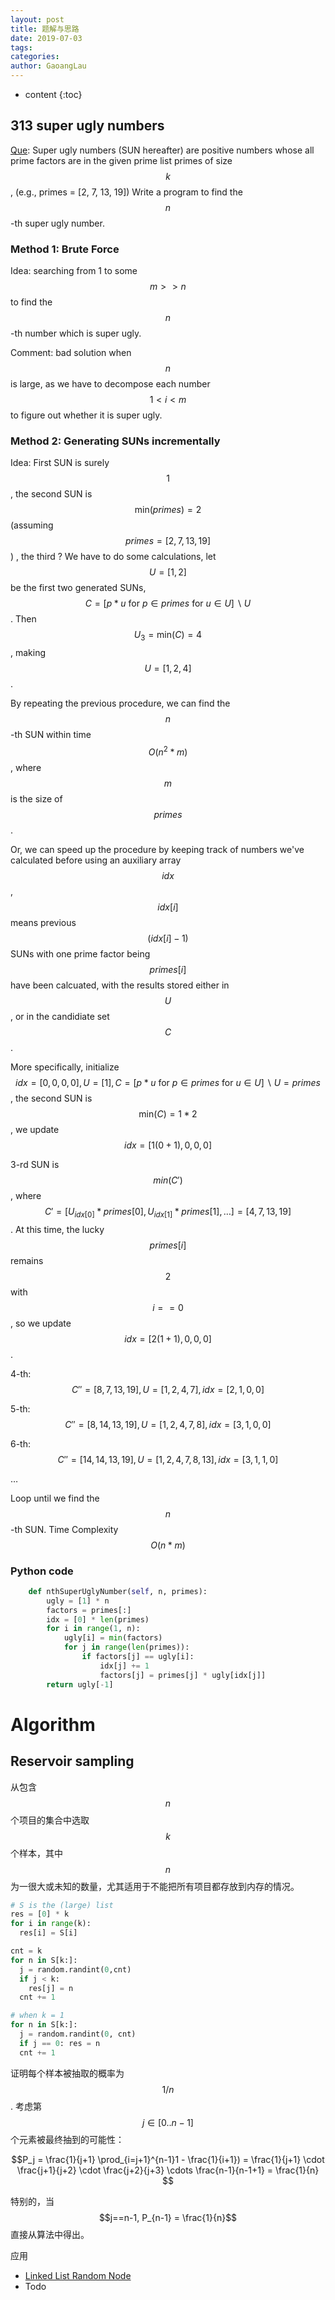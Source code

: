 ```yaml
---
layout: post
title: 题解与思路
date: 2019-07-03
tags: 
categories: 
author: GaoangLau
---
```

* content
{:toc}


## 313 super ugly numbers

[Que](https://leetcode.com/problems/super-ugly-number/):  Super ugly numbers (SUN hereafter) are positive numbers whose all prime factors are in the  given prime list primes of size $$k$$,  (e.g., primes = [2, 7, 13, 19])  Write a program to find the $$n$$-th super ugly number.




### Method 1: Brute Force

Idea: searching from 1 to some $$m>>n$$ to find the $$n$$-th number which is super ugly. 

Comment: bad solution when $$n$$ is large, as we have to decompose each number $$1 < i < m$$ to figure out whether it is super ugly. 

### Method 2: Generating SUNs incrementally

Idea:  First SUN is surely $$1$$, the second SUN is $$\text{min}(primes) = 2$$ (assuming $$primes=[2,7,13,19]$$) , the third ? We have to do some calculations, let $$U = [1, 2]$$ be the first two generated SUNs, $$C = [p * u  \text{ for } p \in primes \text{  for  } u \in U ] \backslash U$$. Then $$U_3 = \text{min}(C) = 4$$ , making $$U=[1,2,4]$$. 

By repeating the previous procedure, we can find the $$n$$-th SUN within time $$O(n^2 * m)$$, where $$m$$ is the size of $$primes$$. 

Or, we can speed up the procedure by keeping track of numbers we've calculated before using an auxiliary array $$idx$$ , $$idx[i]$$ means previous  $$(idx[i]-1) $$ SUNs with one prime factor being $$primes[i]$$ have been calcuated, with the results stored either in $$U$$, or in the candidiate set $$C$$.

More specifically, initialize $$idx = [0,0,0,0] , U = [1], C = [p * u  \text{ for } p \in primes \text{  for  } u \in U ] \backslash U = primes $$ , the second SUN is $$\text{min} (C) = 1 * 2 $$, we update $$idx = [1(0+1),0,0,0]$$

3-rd SUN is $$min(C')$$, where $$C'  = [U_{idx[0]} * primes[0], U_{idx[1]} * primes[1], …] = [4,7,13,19]$$. At this time, the lucky $$primes[i]$$ remains $$2$$ with $$i == 0$$, so we update $$idx = [2(1+1),0,0,0]$$. 

4-th: $$C'' = [8,7,13,19], U = [1,2,4,7], idx = [2,1,0,0]$$

5-th: $$C'' = [8,14,13,19], U = [1,2,4,7,8], idx = [3,1,0,0]$$

6-th: $$C'' = [14,14,13,19], U = [1,2,4,7,8,13], idx = [3,1,1,0]$$

… 

Loop until we find the $$n$$-th SUN. Time Complexity $$O(n*m)$$ 

### Python code

```python
    def nthSuperUglyNumber(self, n, primes):
        ugly = [1] * n
        factors = primes[:]
        idx = [0] * len(primes)
        for i in range(1, n):
            ugly[i] = min(factors)
            for j in range(len(primes)):
                if factors[j] == ugly[i]:
                    idx[j] += 1
                    factors[j] = primes[j] * ugly[idx[j]]
        return ugly[-1]

```





# Algorithm

## Reservoir sampling

从包含$$n$$个项目的集合中选取$$k$$个样本，其中$$n$$为一很大或未知的数量，尤其适用于不能把所有项目都存放到内存的情况。

```python
# S is the (large) list
res = [0] * k
for i in range(k):
  res[i] = S[i]

cnt = k
for n in S[k:]:
  j = random.randint(0,cnt)
  if j < k:
    res[j] = n
  cnt += 1

# when k = 1
for n in S[k:]:
  j = random.randint(0, cnt)
  if j == 0: res = n
  cnt += 1
```

证明每个样本被抽取的概率为 $$1/n$$ . 考虑第$$j \in [0 .. n -1]$$ 个元素被最终抽到的可能性：

$$P_j = \frac{1}{j+1} \prod_{i=j+1}^{n-1}1 - \frac{1}{i+1})  = \frac{1}{j+1} \cdot \frac{j+1}{j+2} \cdot \frac{j+2}{j+3} \cdots \frac{n-1}{n-1+1} = \frac{1}{n} $$

特别的，当 $$j==n-1, P_{n-1} = \frac{1}{n}$$ 直接从算法中得出。 

应用 

- [Linked List Random Node](https://leetcode.com/problems/linked-list-random-node/description/) 
- Todo

